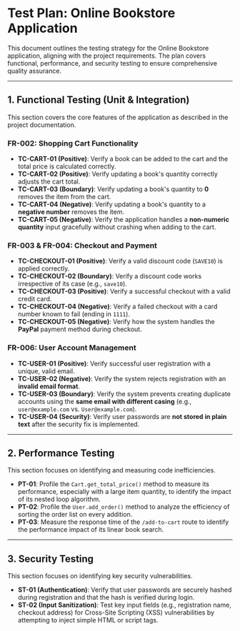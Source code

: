 # Test Plan: Online Bookstore Application

This document outlines the testing strategy for the Online Bookstore application, aligning with the project requirements. The plan covers functional, performance, and security testing to ensure comprehensive quality assurance.

---

## 1. Functional Testing (Unit & Integration)

This section covers the core features of the application as described in the project documentation.

### FR-002: Shopping Cart Functionality
- **TC-CART-01 (Positive)**: Verify a book can be added to the cart and the total price is calculated correctly.
- **TC-CART-02 (Positive)**: Verify updating a book's quantity correctly adjusts the cart total.
- **TC-CART-03 (Boundary)**: Verify updating a book's quantity to **0** removes the item from the cart.
- **TC-CART-04 (Negative)**: Verify updating a book's quantity to a **negative number** removes the item.
- **TC-CART-05 (Negative)**: Verify the application handles a **non-numeric quantity** input gracefully without crashing when adding to the cart.

### FR-003 & FR-004: Checkout and Payment
- **TC-CHECKOUT-01 (Positive)**: Verify a valid discount code (`SAVE10`) is applied correctly.
- **TC-CHECKOUT-02 (Boundary)**: Verify a discount code works irrespective of its case (e.g., `save10`).
- **TC-CHECKOUT-03 (Positive)**: Verify a successful checkout with a valid credit card.
- **TC-CHECKOUT-04 (Negative)**: Verify a failed checkout with a card number known to fail (ending in `1111`).
- **TC-CHECKOUT-05 (Negative)**: Verify how the system handles the **PayPal** payment method during checkout.

### FR-006: User Account Management
- **TC-USER-01 (Positive)**: Verify successful user registration with a unique, valid email.
- **TC-USER-02 (Negative)**: Verify the system rejects registration with an **invalid email format**.
- **TC-USER-03 (Boundary)**: Verify the system prevents creating duplicate accounts using the **same email with different casing** (e.g., `user@example.com` vs. `User@example.com`).
- **TC-USER-04 (Security)**: Verify user passwords are **not stored in plain text** after the security fix is implemented.

---

## 2. Performance Testing

This section focuses on identifying and measuring code inefficiencies.

- **PT-01**: Profile the `Cart.get_total_price()` method to measure its performance, especially with a large item quantity, to identify the impact of its nested loop algorithm.
- **PT-02**: Profile the `User.add_order()` method to analyze the efficiency of sorting the order list on every addition.
- **PT-03**: Measure the response time of the `/add-to-cart` route to identify the performance impact of its linear book search.

---

## 3. Security Testing

This section focuses on identifying key security vulnerabilities.

- **ST-01 (Authentication)**: Verify that user passwords are securely hashed during registration and that the hash is verified during login.
- **ST-02 (Input Sanitization)**: Test key input fields (e.g., registration name, checkout address) for Cross-Site Scripting (XSS) vulnerabilities by attempting to inject simple HTML or script tags.